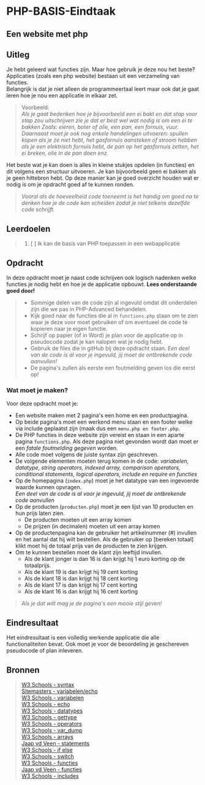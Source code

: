 # PHP-BASIS-Eindtaak

## Een website met php
## Uitleg

Je hebt geleerd wat functies zijn. Maar hoe gebruik je deze nou het beste?  
Applicaties (zoals een php website) bestaan uit een verzameling van functies.  
Belangrijk is dat je niet alleen de programmeertaal leert maar ook dat je gaat leren hoe je nou een applicatie in elkaar zet.
>
>Voorbeeld:  
>_Als je gaat bedenken hoe je bijvoorbeeld een ei bakt en dat stap voor stap zou uitschrijven zie je dat er best wel wat nodig is om een ei te bakken Zoals: eieren, boter of olie, een pan, een fornuis, vuur. Daarnaast moet je ook nog enkele handelingen uitvoeren: spullen kopen als je ze niet hebt, het gasfornuis aansteken of stroom hebben als je een elektrisch fornuis hebt, de pan op het gasfornuis zetten, het ei breken, olie in de pan doen enz._
>
Het beste wat je kan doen is alles in kleine stukjes opdelen (in functies) en dit volgens een structuur uitvoeren. Je kan bijvoorbeeld geen ei bakken als je geen hittebron hebt. Op deze manier kan je goed overzicht houden wat er nodig is om je opdracht goed af te kunnen ronden.
>
>_Vooral als de hoeveelheid code toeneemt is het handig om goed na te denken hoe je de code kan scheiden zodat je niet telkens dezelfde code schrijft._
>  
## Leerdoelen
> 1. [ ] Ik kan de basis van PHP toepassen in een webapplicatie

## Opdracht
In deze opdracht moet je naast code schrijven ook logisch nadenken welke functies je nodig hebt en hoe je de applicatie opbouwt. **Lees onderstaande goed door!**
> 
>* Sommige delen van de code zijn al ingevuld omdat dit onderdelen zijn die we pas in PHP-Advanced behandelen. 
>* Kijk goed naar de functies die al in `functions.php` staan om te zien waar je deze voor moet gebruiken of om eventueel de code te kopieren naar je eigen functie.
>* Schrijf op papier (of in Word) je plan voor de applicatie op in pseudocode zodat je kan nalopen wat je nodig hebt.
>* Gebruik de files die in gitHub bij deze opdracht staan. _Een deel van de code is al voor je ingevuld, jij moet de ontbrekende code aanvullen!_ 
>* De pagina's zullen als eerste een foutmelding geven los die eerst op! 

### Wat moet je maken?
Voor deze opdracht moet je: 
* Een website maken met 2 pagina's een home en een productpagina. 
* Op beide pagina's moet een werkend menu staan en een footer welke via include geplaatst zijn (maak dus een `menu.php en footer.php`.
* De PHP functies in deze website zijn vereist en staan in een aparte pagina `functions.php`. Als deze pagina niet gevonden wordt dan moet er een _fatale foutmelding gegeven_ worden.
* Alle code moet volgens de juiste syntax zijn geschreven.
* De volgende elementen moeten terug komen in de code: _variabelen, datatype, string operators, indexed array, comparison operators, conditional statements, logical operators, include en require en functies_
* Op de homepagina (`index.php`) moet je het datatype van een ingevoerde waarde kunnen opvragen.  
_Een deel van de code is al voor je ingevuld, jij moet de ontbrekende code aanvullen_ 
* Op de producten (`producten.php`) moet je een lijst van 10 producten en hun prijs laten zien.
  * De producten moeten uit een array komen
  * De prijzen (in decimalen) moeten uit een array komen 
* Op de productenpagina kan de gebruiker het artikelnummer (#) invullen en het aantal dat hij wilt bestellen. Als de gebruiker op [bereken totaal] klikt moet hij de totaal prijs van de producten te zien krijgen.
* Om te kunnen bestellen moet de klant zijn leeftijd invullen.
  * Als de klant jonger is dan 16 is dan krijgt hij 1 euro korting op de totaalprijs.
  * Als de klant 19 is dan krijgt hij 19 cent korting
  * Als de klant 18 is dan krijgt hij 18 cent korting
  * Als de klant 17 is dan krijgt hij 17 cent korting
  * Als de klant 16 is dan krijgt hij 16 cent korting 
>
>_Als je dat wilt mag je de pagina's een mooie stijl geven!_

## Eindresultaat
Het eindresultaat is een volledig werkende applicatie die alle functionaliteiten bevat. Ook moet je voor de beoordeling je geschereven pseudocode of plan inleveren.

## Bronnen
>[W3 Schools - syntax](https://www.w3schools.com/PHP/php_syntax.asp)  
>[Sitemasters - variabelen/echo](http://www.sitemasters.be/tutorials/1/1/3/PHP/Variabelen_in_PHP#wat)  
>[W3 Schools - variabelen](https://www.w3schools.com/php/php_variables.asp)  
>[W3 Schools - echo](https://www.w3schools.com/php/php_echo_print.asp)  
>[W3 Schools - datatypes](https://www.w3schools.com/PHP/php_datatypes.asp)  
>[W3 Schools - gettype](https://www.w3schools.com/php/func_var_gettype.asp)  
>[W3 Schools - operators](https://www.w3schools.com/php/php_operators.asp)  
>[W3 Schools - var_dump](https://www.w3schools.com/php/func_var_var_dump.asp)  
>[W3 Schools - arrays](https://www.w3schools.com/PHP/php_arrays.asp)  
>[Jaap vd Veen - statements](https://phpbasis.jaapvdveen.nl/basiscursus-php/les-2-inleiding-statements/)    
>[W3 Schools - if else](https://www.w3schools.com/php/php_if_else.asp)  
>[W3 Schools - switch](https://www.w3schools.com/php/php_switch.asp)  
> [W3 Schools - functies](https://www.w3schools.com/php/php_functions.asp)  
> [Jaap vd Veen - functies](https://phpbasis.jaapvdveen.nl/basiscursus-php/les-3-inleiding-functies/)  
>[W3 Schools - includes](https://www.w3schools.com/php/php_includes.asp) 

